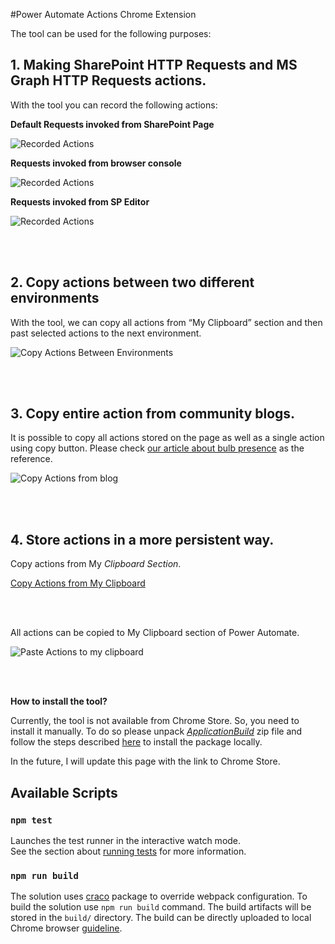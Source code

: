 #Power Automate Actions Chrome Extension

The tool can be used for the following purposes:

## **1. Making SharePoint HTTP Requests and MS Graph HTTP Requests actions.**
With the tool you can record the following actions:

 **Default Requests invoked from SharePoint Page**

![Recorded Actions](/images/powerAutomateExtention/RecordDefaultSPActions.gif)


 **Requests invoked from browser console**

![Recorded Actions](/images/powerAutomateExtention/RecordConsoleAction.gif)


 **Requests invoked from SP Editor**

![Recorded Actions](/images/powerAutomateExtention/RecordActionsFromSPEditor.gif)

<br />
<br />

## **2.	Copy actions between two different environments**
With the tool, we can copy all actions from “My Clipboard” section and then past selected actions to the next environment.


![Copy Actions Between Environments](/images/powerAutomateExtention/CopyBetweenEnvs.gif)

<br />
<br />

## **3.	Copy entire action from community blogs.**
It is possible to copy all actions stored on the page as well as a single action using copy button. Please check [our article about bulb presence](https://michalkornet.com/2023/04/25/Bulb_Presence.html) as the reference. 

![Copy Actions from blog](/images/powerAutomateExtention/CopyItemsFromBlogAndSaveOnFlow.gif)

<br />
<br />

## **4.	Store actions in a more persistent way.**
Copy actions from My *Clipboard Section*.

[Copy Actions from My Clipboard](/images/powerAutomateExtention/CopyMyClipboardActions.gif)

<br />
<br />

All actions can be copied to My Clipboard section of Power Automate.

![Paste Actions to my clipboard](/images/powerAutomateExtention/CopyItemsToMyClipboard.gif)

<br />
<br />

 **How to install the tool?**

Currently, the tool is not available from Chrome Store. So, you need to install it manually.
To do so please unpack *[ApplicationBuild](https://github.com/mkm17/powerautomate-actions-extension/blob/main/ApplicationBuild.zip)* zip file and follow the steps described [here](https://support.google.com/chrome/a/answer/2714278?hl=en) to install the package locally. 

In the future, I will update this page with the link to Chrome Store.



## Available Scripts

### `npm test`

Launches the test runner in the interactive watch mode.\
See the section about [running tests](https://facebook.github.io/create-react-app/docs/running-tests) for more information.

### `npm run build`

The solution uses [craco](https://www.npmjs.com/package/@craco/craco) package to override webpack configuration. To build the solution use `npm run build` command. The build artifacts will be stored in the `build/` directory.
The build can be directly uploaded to local Chrome browser [guideline](https://support.google.com/chrome/a/answer/2714278?hl=en).

